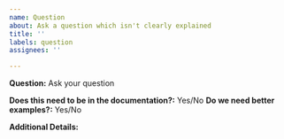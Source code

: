 ```yaml
---
name: Question
about: Ask a question which isn't clearly explained
title: ''
labels: question
assignees: ''

---
```


**Question:**
Ask your question

**Does this need to be in the documentation?:** Yes/No
**Do we need better examples?:** Yes/No

**Additional Details:**
